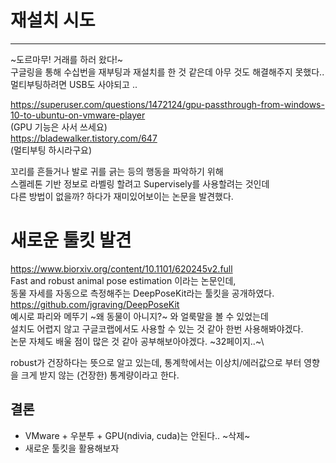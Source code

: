 # 재설치 시도

-----------------------------
~도르마무! 거래를 하러 왔다!~ \
구글링을 통해 수십번을 재부팅과 재설치를 한 것 같은데 아무 것도 해결해주지 못했다..
멀티부팅하려면 USB도 사야되고 ..

https://superuser.com/questions/1472124/gpu-passthrough-from-windows-10-to-ubuntu-on-vmware-player \
(GPU 기능은 사서 쓰세요) \
https://bladewalker.tistory.com/647 \
(멀티부팅 하시라구요) 

꼬리를 흔들거나 발로 귀를 긁는 등의 행동을 파악하기 위해 \
스켈레톤 기반 정보로 라벨링 할려고 Supervisely를 사용할려는 것인데 \
다른 방법이 없을까? 하다가 재미있어보이는 논문을 발견했다.

# 새로운 툴킷 발견
https://www.biorxiv.org/content/10.1101/620245v2.full \
Fast and robust animal pose estimation 이라는 논문인데,\
동물 자세를 자동으로 측정해주는 DeepPoseKit라는 툴킷을 공개하였다.\
https://github.com/jgraving/DeepPoseKit \
예시로 파리와 메뚜기 ~왜 동물이 아니지?~ 와 얼룩말을 볼 수 있었는데\
설치도 어렵지 않고 구글코랩에서도 사용할 수 있는 것 같아 한번 사용해봐야겠다.\
논문 자체도 배울 점이 많은 것 같아 공부해보아야겠다. ~32페이지..~\

robust가 건장하다는 뜻으로 알고 있는데, 통계학에서는 이상치/에러값으로 부터 영향을 크게 받지 않는 (건장한) 통계량이라고 한다.

## 결론
- VMware + 우분투 + GPU(ndivia, cuda)는 안된다.. ~삭제~ 
- 새로운 툴킷을 활용해보자
       
